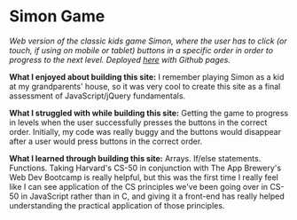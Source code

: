 # Simon Game

*Web version of the classic kids game Simon, where the user has to click (or touch, if using on mobile or tablet) buttons in a specific order in order to progress to the next level. Deployed [here](https://eireann07.github.io/simon-game/) with Github pages.*

**What I enjoyed about building this site:** I remember playing Simon as a kid at my grandparents' house, so it was very cool to create this site as a final assessment of JavaScript/jQuery fundamentals. 

**What I struggled with while building this site:** Getting the game to progress in levels when the user successfully presses the buttons in the correct order. Initially, my code was really buggy and the buttons would disappear after a user would press buttons in the correct order. 

**What I learned through building this site:** Arrays. If/else statements. Functions. Taking Harvard's CS-50 in conjunction with The App Brewery's Web Dev Bootcamp is really helpful, but this was the first time I really feel like I can see application of the CS principles we've been going over in CS-50 in JavaScript rather than in C, and giving it a front-end has really helped understanding the practical application of those principles. 
